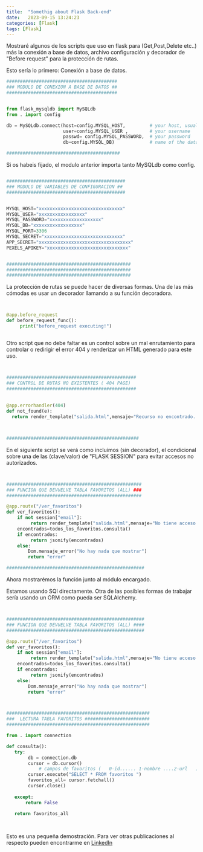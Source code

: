 ```yaml
---
title:  "Somethig about Flask Back-end"
date:   2023-09-15 13:24:23
categories: [Flask]
tags: [Flask]
---
```

Mostraré algunos de los scripts que uso en flask para (Get,Post,Delete etc..) más la 
conexión a base de datos, archivo configuración y decorador de "Before request" para
la protección de rutas.



Esto sería lo primero: Conexión a base de datos.

``` python
#########################################
### MODULO DE CONEXION A BASE DE DATOS ##
#########################################


from flask_mysqldb import MySQLdb
from . import config

db = MySQLdb.connect(host=config.MYSQL_HOST,         # your host, usually localhost
                     user=config.MYSQL_USER ,        # your username
                     passwd= config.MYSQL_PASSWORD,  # your password
                     db=config.MYSQL_DB)             # name of the data base

##########################################                     
```

Si os habeis fijado, el modulo anterior importa tanto MySQLdb como config.

``` python

############################################
### MODULO DE VARIABLES DE CONFIGURACION ##
############################################


MYSQL_HOST="xxxxxxxxxxxxxxxxxxxxxxxxxxxxxxx"
MYSQL_USER="xxxxxxxxxxxxxxxxx"
MYSQL_PASSWORD="xxxxxxxxxxxxxxxxxxx"
MYSQL_DB="xxxxxxxxxxxxxxxxxx"
MYSQL_PORT=3306
MYSQL_SECRET="xxxxxxxxxxxxxxxxxxxxxxxxxxxxx"
APP_SECRET="xxxxxxxxxxxxxxxxxxxxxxxxxxxxxxxxxx"
PEXELS_APIKEY="xxxxxxxxxxxxxxxxxxxxxxxxxxxxxx"


##############################################
##############################################
##############################################


```

La protección de rutas se puede hacer de diversas formas. Una de las más
cómodas es usar un decorador llamando a su función decoradora.

``` python


@app.before_request
def before_request_func():
     print("before_request executing!")



```
Otro script que no debe faltar es un control sobre un mal enrutamiento
para controlar o redirigir el error 404 y renderizar un HTML generado
para este uso.

``` python


################################################
### CONTROL DE RUTAS NO EXISTENTES ( 404 PAGE) 
################################################ 
 
 
@app.errorhandler(404)
def not_found(e):
  return render_template("salida.html",mensaje="Recurso no encontrado. Error 404")



#################################################


```

En el siguiente script se verá como incluimos (sin decorador), el condicional
sobre una de las (clave/valor) de "FLASK SESSION" para evitar accesos no
autorizados.

``` python


##################################################
### FUNCION QUE DEVUELVE TABLA FAVORITOS (ALL) ###
##################################################

@app.route("/ver_favoritos")
def ver_favoritos():
    if not session["email"]:
         return render_template("salida.html",mensaje="No tiene acceso a este recurso, pero hay otros mundos")
    encontrados=todos_los_favoritos.consulta()
    if encontrados:
         return jsonify(encontrados)
    else:
        Dom.mensaje_error("No hay nada que mostrar")
        return "error"

###################################################


```

Ahora mostrarémos la función junto al módulo encargado.

Estamos usando SQl directamente. Otra de las posibles formas de trabajar sería 
usando un ORM como pueda ser SQLAlchemy.


``` python


###################################################
### FUNCION QUE DEVUELVE TABLA FAVORITOS (ALL) ####
###################################################

@app.route("/ver_favoritos")
def ver_favoritos():
    if not session["email"]:
         return render_template("salida.html",mensaje="No tiene acceso a este recurso, pero hay otros mundos")
    encontrados=todos_los_favoritos.consulta()
    if encontrados:
         return jsonify(encontrados)
    else:
        Dom.mensaje_error("No hay nada que mostrar")
        return "error"



#####################################################
###  LECTURA TABLA FAVORITOS ########################
#####################################################

from . import connection

def consulta():
   try:  
        db = connection.db
        cursor = db.cursor()
            # campos de favoritos (   0-id...... 1-nombre ....2-url   )
        cursor.execute("SELECT * FROM favoritos ")
        favoritos_all= cursor.fetchall()
        cursor.close()
     
   except:
       return False   
    
   return favoritos_all

   


```


Esto es una pequeña demostración. Para ver otras publicaciones al respecto
pueden encontrarme en  [LinkedIn][linkedin]

[linkedin]: https://www.linkedin.com/in/e-cabrera-blazquez/

